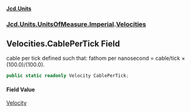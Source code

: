 #### [Jcd.Units](index 'index')
### [Jcd.Units.UnitsOfMeasure.Imperial](Jcd.Units.UnitsOfMeasure.Imperial 'Jcd.Units.UnitsOfMeasure.Imperial').[Velocities](Velocities 'Jcd.Units.UnitsOfMeasure.Imperial.Velocities')

## Velocities.CablePerTick Field

cable per tick defined such that: fathom per nanosecond = cable/tick × (100.0)/(100.0).

```csharp
public static readonly Velocity CablePerTick;
```

#### Field Value
[Velocity](Velocity 'Jcd.Units.UnitTypes.Velocity')
